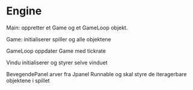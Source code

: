 # Engine
Main:
oppretter et Game og et GameLoop objekt.

Game:
initialiserer spiller og alle objektene

GameLoop
oppdater Game med tickrate

Vindu
initialiserer og styrer selve vinduet

BevegendePanel
arver fra Jpanel Runnable og skal styre de iteragerbare objektene i spillet


